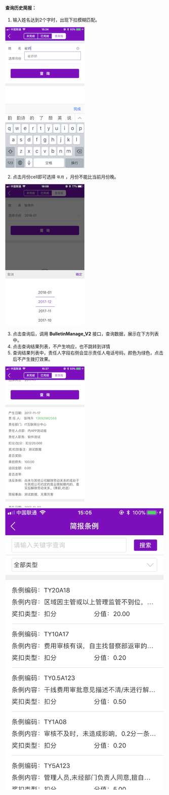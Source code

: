 #### 查询历史简报：

1. 输入姓名达到2个字时，出现下拉模糊匹配。

  ![绩效管理_查简报_模糊匹配](/assets/绩效管理_查简报_模糊匹配.PNG)

2. 点击月份cell即可选择 `年月` ，月份不能比当前月份晚。

  ![绩效管理_查简报_选择月份](/assets/绩效管理_查简报_选择月份.PNG)

3. 点击查询后，调用 **BulletinManage_V2** 接口，查询数据，展示在下方列表中。
4. 点击查询结果列表，不产生响应，也不跳转到详情
5. 查询结果列表中，责任人字段右侧会显示责任人电话号码，颜色为绿色，点击后不产生拨打效果。

![绩效管理_查简报_结果](/assets/绩效管理_查简报_结果.PNG)![](/assets/简报条例_列表.PNG)